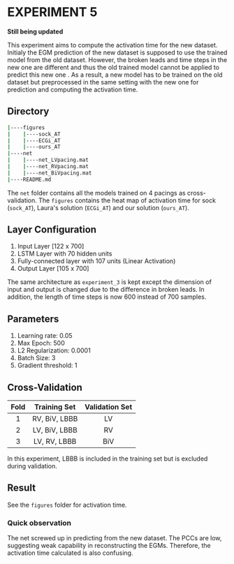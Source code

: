 # **EXPERIMENT 5**
**Still being updated**

This experiment aims to compute the activation time for the new dataset. Initialy the EGM prediction of the new dataset is supposed to use the trained model from the old dataset. However, the broken leads and time steps in the new one are different and thus the old trained model cannot be applied to predict this new one . As a result, a new model has to be trained on the old dataset but preprocessed in the same setting with the new one for prediction and computing the activation time.

## **Directory**
```bash
|----figures
|    |----sock_AT
|    |----ECGi_AT
|    |----ours_AT
|----net
|    |----net_LVpacing.mat
|    |----net_RVpacing.mat
|    |----net_BiVpacing.mat
|----README.md
```
The `net` folder contains all the models trained on 4 pacings as cross-validation. The `figures` contains the heat map of activation time for sock (`sock_AT`), Laura's solution (`ECGi_AT`) and our solution (`ours_AT`).

## **Layer Configuration**
1. Input Layer [122 x 700]
2. LSTM Layer with 70 hidden units
3. Fully-connected layer with 107 units (Linear Activation)
4. Output Layer [105 x 700]

The same architecture as `experiment_3` is kept except the dimension of input and output is changed due to the difference in broken leads. In addition, the length of time steps is now 600 instead of 700 samples.

## **Parameters**
1. Learning rate: 0.05
2. Max Epoch: 500
3. L2 Regularization: 0.0001
4. Batch Size: 3 
5. Gradient threshold: 1

## **Cross-Validation**
|**Fold** |**Training Set**|**Validation Set**|
|:-------:|:--------------:|:----------------:|
|1        |RV, BiV, LBBB   |LV                |
|2        |LV, BiV, LBBB   |RV                |
|3        |LV, RV, LBBB    |BiV               |

In this experiment, LBBB is included in the training set but is excluded during validation.

## **Result**
See the `figures` folder for activation time.

### **Quick observation**
The net screwed up in predicting from the new dataset. The PCCs are low, suggesting weak capability in reconstructing the EGMs. Therefore, the activation time calculated is also confusing.